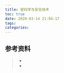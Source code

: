 ```yaml
---
title: 密码学与安全技术
toc: true
date: 2020-03-14 21:04:17
tags:
categories:
---
```








## 参考资料

> - []()
> - []()
